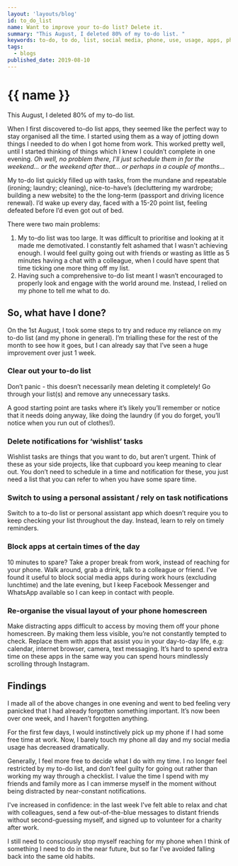 ```yaml
---
layout: 'layouts/blog'
id: to_do_list
name: Want to improve your to-do list? Delete it.
summary: "This August, I deleted 80% of my to-do list. "
keywords: to-do, to do, list, social media, phone, use, usage, apps, phone addiction, life lessons
tags:
  - blogs
published_date: 2019-08-10
---
```


# {{ name }}

This August, I deleted 80% of my to-do list.

When I first discovered to-do list apps, they seemed like the perfect way to stay organised all the time. I started using them as a way of jotting down things I needed to do when I got home from work. This worked pretty well, until I started thinking of things which I knew I couldn’t complete in one evening. _Oh well, no problem there, I’ll just schedule them in for the weekend… or the weekend after that… or perhaps in a couple of months…_

My to-do list quickly filled up with tasks, from the mundane and repeatable (ironing; laundry; cleaning), nice-to-have’s (decluttering my wardrobe; building a new website) to the the long-term (passport and driving licence renewal). I’d wake up every day, faced with a 15-20 point list, feeling defeated before I’d even got out of bed.

There were two main problems:

1. My to-do list was too large. It was difficult to prioritise and looking at it made me demotivated. I constantly felt ashamed that I wasn't achieving enough. I would feel guilty going out with friends or wasting as little as 5 minutes having a chat with a colleague, when I could have spent that time ticking one more thing off my list.
2. Having such a comprehensive to-do list meant I wasn’t encouraged to properly look and engage with the world around me. Instead, I relied on my phone to tell me what to do.

## So, what have I done?

On the 1st August, I took some steps to try and reduce my reliance on my to-do list (and my phone in general). I’m trialling these for the rest of the month to see how it goes, but I can already say that I’ve seen a huge improvement over just 1 week.

### Clear out your to-do list
Don’t panic - this doesn’t necessarily mean deleting it completely! Go through your list(s) and remove any unnecessary tasks.

A good starting point are tasks where it’s likely you’ll remember or notice that it needs doing anyway, like doing the laundry (if you do forget, you’ll notice when you run out of clothes!).

### Delete notifications for ‘wishlist’ tasks
Wishlist tasks are things that you want to do, but aren’t urgent. Think of these as your side projects, like that cupboard you keep meaning to clear out. You don’t need to schedule in a time and notification for these, you just need a list that you can refer to when you have some spare time.

### Switch to using a personal assistant / rely on task notifications
Switch to a to-do list or personal assistant app which doesn’t require you to keep checking your list throughout the day. Instead, learn to rely on timely reminders.

### Block apps at certain times of the day
10 minutes to spare? Take a proper break from work, instead of reaching for your phone. Walk around, grab a drink, talk to a colleague or friend. I’ve found it useful to block social media apps during work hours (excluding lunchtime) and the late evening, but I keep Facebook Messenger and WhatsApp available so I can keep in contact with people.

### Re-organise the visual layout of your phone homescreen
Make distracting apps difficult to access by moving them off your phone homescreen. By making them less visible, you’re not constantly tempted to check. Replace them with apps that assist you in your day-to-day life, e.g: calendar, internet browser, camera, text messaging. It’s hard to spend extra time on these apps in the same way you can spend hours mindlessly scrolling through Instagram.

## Findings
I made all of the above changes in one evening and went to bed feeling very panicked that I had already forgotten something important. It’s now been over one week, and I haven’t forgotten anything.

For the first few days, I would instinctively pick up my phone if I had some free time at work. Now, I barely touch my phone all day and my social media usage has decreased dramatically.

Generally, I feel more free to decide what I do with my time. I no longer feel restricted by my to-do list, and don’t feel guilty for going out rather than working my way through a checklist. I value the time I spend with my friends and family more as I can immerse myself in the moment without being distracted by near-constant notifications.

I've increased in confidence: in the last week I've felt able to relax and chat with colleagues, send a few out-of-the-blue messages to distant friends without second-guessing myself, and signed up to volunteer for a charity after work.

I still need to consciously stop myself reaching for my phone when I think of something I need to do in the near future, but so far I’ve avoided falling back into the same old habits.
